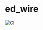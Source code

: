 # ed_wire

[![CI](https://github.com/tue-robotics/ed_wire/actions/workflows/main.yml/badge.svg)](https://github.com/tue-robotics/ed_wire/actions/workflows/main.yml)
